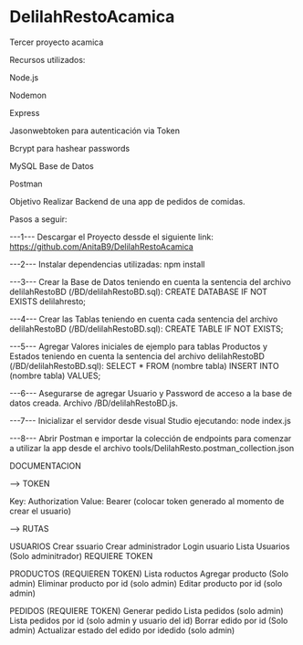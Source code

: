 # DelilahRestoAcamica
Tercer proyecto acamica

Recursos utilizados:

Node.js

Nodemon

Express

Jasonwebtoken para autenticación via Token

Bcrypt para hashear passwords

MySQL Base de Datos

Postman

Objetivo Realizar Backend de una app de pedidos de comidas.

Pasos a seguir:

---1--- Descargar el Proyecto dessde el siguiente link: https://github.com/AnitaB9/DelilahRestoAcamica

---2--- Instalar dependencias utilizadas: npm install

---3--- Crear la Base de Datos teniendo en cuenta la sentencia del archivo delilahRestoBD (/BD/delilahRestoBD.sql): CREATE DATABASE IF NOT EXISTS delilahresto;

---4--- Crear las Tablas teniendo en cuenta cada sentencia del archivo delilahRestoBD (/BD/delilahRestoBD.sql): CREATE TABLE IF NOT EXISTS;

---5--- Agregar Valores iniciales de ejemplo para tablas Productos y Estados teniendo en cuenta la sentencia del archivo delilahRestoBD (/BD/delilahRestoBD.sql): SELECT * FROM (nombre tabla) INSERT INTO (nombre tabla) VALUES;

---6--- Asegurarse de agregar Usuario y Password de acceso a la base de datos creada. Archivo /BD/delilahRestoBD.js.

---7--- Inicializar el servidor desde visual Studio ejecutando: node index.js

---8--- Abrir Postman e importar la colección de endpoints para comenzar a utilizar la app desde el archivo tools/DelilahResto.postman_collection.json

DOCUMENTACION

--> TOKEN

Key: Authorization Value: Bearer (colocar token generado al momento de crear el usuario)

--> RUTAS

USUARIOS
Crear ssuario
Crear administrador
Login usuario
Lista Usuarios (Solo adminitrador) REQUIERE TOKEN

PRODUCTOS (REQUIEREN TOKEN)
Lista roductos
Agregar producto (Solo admin)
Eliminar producto por id (solo admin)
Editar producto por id (solo admin)

PEDIDOS (REQUIERE TOKEN)
Generar pedido
Lista pedidos (solo admin)
Lista pedidos por id (solo admin y usuario del id)
Borrar edido por id (Solo admin)
Actualizar estado del edido por idedido (solo admin)
